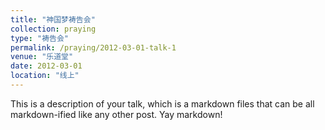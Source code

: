 ```yaml
---
title: "神国梦祷告会"
collection: praying
type: "祷告会"
permalink: /praying/2012-03-01-talk-1
venue: "乐道堂"
date: 2012-03-01
location: "线上"
---
```


This is a description of your talk, which is a markdown files that can be all markdown-ified like any other post. Yay markdown!
